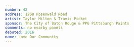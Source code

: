 ```yaml
---
number: 42
address: 1268 Rosenwald Road
artist: Taylor Milton & Travis Picket
sponsor: The City of Baton Rouge & PPG Pittsburgh Paints	
comments: no nearby panels
debuted: 2016
name: Love Our Community
---
```

